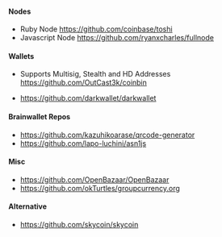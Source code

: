 

#### Nodes

* Ruby Node
https://github.com/coinbase/toshi
* Javascript Node
https://github.com/ryanxcharles/fullnode

#### Wallets

* Supports Multisig, Stealth and HD Addresses
https://github.com/OutCast3k/coinbin

* https://github.com/darkwallet/darkwallet

#### Brainwallet Repos

* https://github.com/kazuhikoarase/qrcode-generator
* https://github.com/lapo-luchini/asn1js

#### Misc

* https://github.com/OpenBazaar/OpenBazaar
* https://github.com/okTurtles/groupcurrency.org

#### Alternative

* https://github.com/skycoin/skycoin
